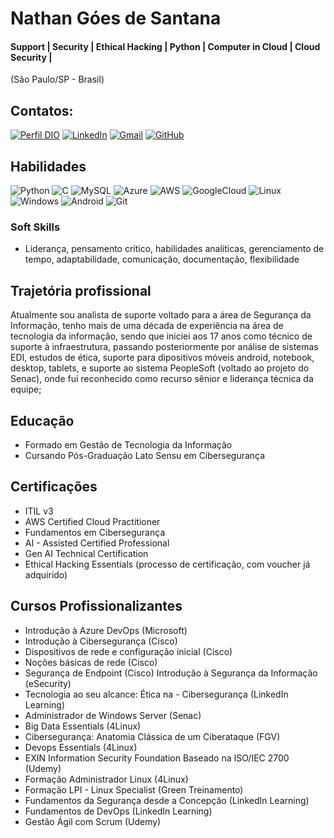 
# Nathan Góes de Santana

#### Support | Security | Ethical Hacking | Python | Computer in Cloud | Cloud Security |
(São Paulo/SP - Brasil)

## Contatos:
[![Perfil DIO](https://img.shields.io/badge/-Meu%20Perfil%20na%20DIO-0077B5?style=for-the-badge&logo=gitbook&logoColor=white)](https://www.dio.me/users/nathangoesdesantana_64548)
[![LinkedIn](https://img.shields.io/badge/LinkedIn-0077B5?style=for-the-badge&logo=linkedin&logoColor=white)](https://www.linkedin.com/in/nathangoesdesantana/)
[![Gmail](https://img.shields.io/badge/Gmail-333333?style=for-the-badge&logo=gmail&logoColor=red)](mailto:nathangoesdesantana@gmail.com)
[![GitHub](https://img.shields.io/badge/GitHub-100000?style=for-the-badge&logo=github&logoColor=white)](https://github.com/nathangoes)

## Habilidades

![Python](https://img.shields.io/badge/python-3670A0?style=for-the-badge&logo=python&logoColor=ffdd54)
![C](https://img.shields.io/badge/C-00599C?style=for-the-badge&logo=c&logoColor=white)
![MySQL](https://img.shields.io/badge/MySQL-00000F?style=for-the-badge&logo=mysql&logoColor=white)
![Azure](https://img.shields.io/badge/Azure-blue?style=for-the-badge&logo=microsoft%20azure&logoColor=blue&labelColor=FFFFFF&link=https%3A%2F%2Fimages.app.goo.gl%2FK7PN1jYJd57x4q7A8)
![AWS](https://img.shields.io/badge/AWS-000.svg?style=for-the-badge&logo=amazon-aws&logoColor=white)
![GoogleCloud](https://img.shields.io/badge/GoogleCloud-%234285F4.svg?style=for-the-badge&logo=google-cloud&logoColor=white)
![Linux](https://img.shields.io/badge/Linux-000?style=for-the-badge&logo=linux&logoColor=FCC624)
![Windows](https://img.shields.io/badge/Windows-000?style=for-the-badge&logo=windows&logoColor=2CA5E0)
![Android](https://img.shields.io/badge/Android-3DDC84?style=for-the-badge&logo=android&logoColor=white)
![Git](https://img.shields.io/badge/GIT-E44C30?style=for-the-badge&logo=git&logoColor=white)


### Soft Skills
- Liderança, pensamento crítico, habilidades analíticas, gerenciamento de tempo, adaptabilidade, comunicação, documentação, flexibilidade


## Trajetória profissional

Atualmente sou analista de suporte voltado para a área de Segurança da Informação, tenho mais de uma década de experiência na área de tecnologia da informação, sendo que iniciei aos 17 anos como técnico de suporte à infraestrutura, passando posteriormente por análise de sistemas EDI, estudos de ética, suporte para dipositivos móveis android, notebook, desktop, tablets, e suporte ao sistema PeopleSoft (voltado ao projeto do Senac), onde fui reconhecido como recurso sênior e liderança técnica da equipe;

## Educação

- Formado em Gestão de Tecnologia da Informação
- Cursando Pós-Graduação Lato Sensu em Cibersegurança

## Certificações 

- ITIL v3 
- AWS Certified Cloud Practitioner
- Fundamentos em Cibersegurança
- AI - Assisted Certified Professional
- Gen AI Technical Certification
- Ethical Hacking Essentials (processo de certificação, com voucher já adquirido)

## Cursos Profissionalizantes

- Introdução à Azure DevOps (Microsoft)
- Introdução à Cibersegurança (Cisco)
- Dispositivos de rede e configuração inicial (Cisco)
- Noções básicas de rede (Cisco)
- Segurança de Endpoint (Cisco)
Introdução à Segurança da Informação (eSecurity)
- Tecnologia ao seu alcance: Ética na - Cibersegurança (LinkedIn Learning)
- Administrador de Windows Server (Senac)
- Big Data Essentials (4Linux)
- Cibersegurança: Anatomia Clássica de um Ciberataque (FGV)
- Devops Essentials (4Linux)
- EXIN Information Security Foundation Baseado na ISO/IEC 2700 (Udemy)
- Formação Administrador Linux (4Linux)
- Formação LPI - Linux Specialist (Green Treinamento)
- Fundamentos da Segurança desde a Concepção (LinkedIn Learning)
- Fundamentos de DevOps (LinkedIn Learning)
- Gestão Ágil com Scrum (Udemy)

